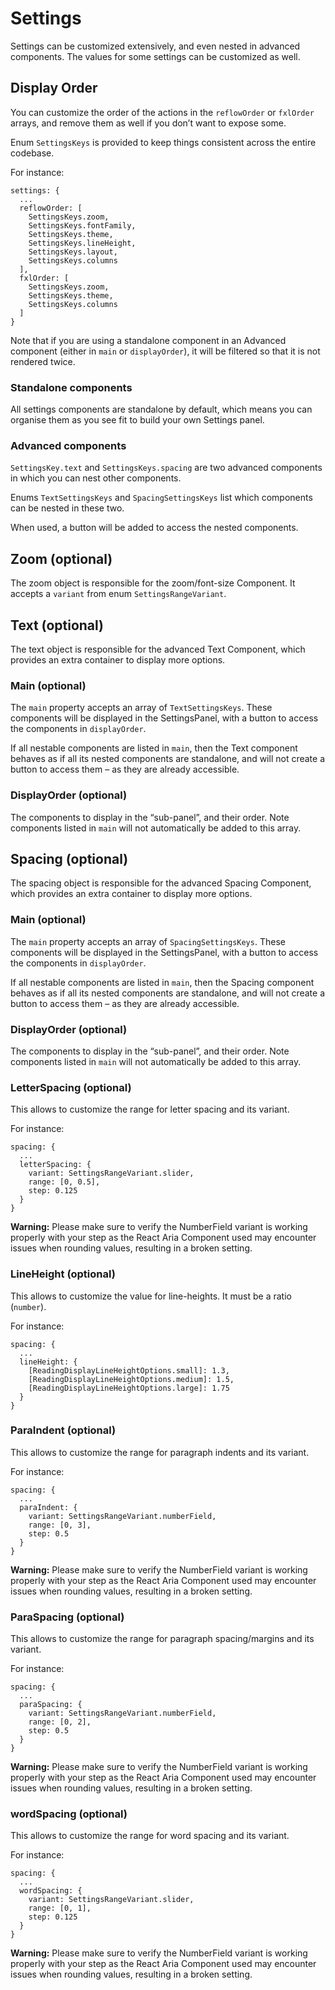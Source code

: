 # Settings

Settings can be customized extensively, and even nested in advanced components. The values for some settings can be customized as well.

## Display Order

You can customize the order of the actions in the `reflowOrder` or `fxlOrder` arrays, and remove them as well if you don’t want to expose some. 

Enum `SettingsKeys` is provided to keep things consistent across the entire codebase.

For instance:

```
settings: {
  ...
  reflowOrder: [
    SettingsKeys.zoom,
    SettingsKeys.fontFamily,
    SettingsKeys.theme,
    SettingsKeys.lineHeight,
    SettingsKeys.layout,
    SettingsKeys.columns
  ],
  fxlOrder: [
    SettingsKeys.zoom,
    SettingsKeys.theme,
    SettingsKeys.columns
  ]
}
```

Note that if you are using a standalone component in an Advanced component (either in `main` or `displayOrder`), it will be filtered so that it is not rendered twice.

### Standalone components

All settings components are standalone by default, which means you can organise them as you see fit to build your own Settings panel.

### Advanced components

`SettingsKey.text` and `SettingsKeys.spacing` are two advanced components in which you can nest other components.

Enums `TextSettingsKeys` and `SpacingSettingsKeys` list which components can be nested in these two.

When used, a button will be added to access the nested components.

## Zoom (optional)

The zoom object is responsible for the zoom/font-size Component. It accepts a `variant` from enum `SettingsRangeVariant`.

## Text (optional)

The text object is responsible for the advanced Text Component, which provides an extra container to display more options.

### Main (optional)

The `main` property accepts an array of `TextSettingsKeys`. These components will be displayed in the SettingsPanel, with a button to access the components in `displayOrder`.

If all nestable components are listed in `main`, then the Text component behaves as if all its nested components are standalone, and will not create a button to access them – as they are already accessible.

### DisplayOrder (optional)

The components to display in the “sub-panel”, and their order. Note components listed in `main` will not automatically be added to this array.

## Spacing (optional)

The spacing object is responsible for the advanced Spacing Component, which provides an extra container to display more options.

### Main (optional)

The `main` property accepts an array of `SpacingSettingsKeys`. These components will be displayed in the SettingsPanel, with a button to access the components in `displayOrder`.

If all nestable components are listed in `main`, then the Spacing component behaves as if all its nested components are standalone, and will not create a button to access them – as they are already accessible.

### DisplayOrder (optional)

The components to display in the “sub-panel”, and their order. Note components listed in `main` will not automatically be added to this array.

### LetterSpacing (optional)

This allows to customize the range for letter spacing and its variant.

For instance: 

```
spacing: {
  ...
  letterSpacing: {
    variant: SettingsRangeVariant.slider,
    range: [0, 0.5],
    step: 0.125
  }
}
```

**Warning:** Please make sure to verify the NumberField variant is working properly with your step as the React Aria Component used may encounter issues when rounding values, resulting in a broken setting.

### LineHeight (optional)

This allows to customize the value for line-heights. It must be a ratio (`number`).

For instance:

```
spacing: {
  ...
  lineHeight: {
    [ReadingDisplayLineHeightOptions.small]: 1.3,
    [ReadingDisplayLineHeightOptions.medium]: 1.5,
    [ReadingDisplayLineHeightOptions.large]: 1.75
  }
}
```

### ParaIndent (optional)

This allows to customize the range for paragraph indents and its variant.

For instance: 

```
spacing: {
  ...
  paraIndent: {
    variant: SettingsRangeVariant.numberField,
    range: [0, 3],
    step: 0.5
  }
}
```

**Warning:** Please make sure to verify the NumberField variant is working properly with your step as the React Aria Component used may encounter issues when rounding values, resulting in a broken setting.

### ParaSpacing (optional)

This allows to customize the range for paragraph spacing/margins and its variant.

For instance: 

```
spacing: {
  ...
  paraSpacing: {
    variant: SettingsRangeVariant.numberField,
    range: [0, 2],
    step: 0.5
  }
}
```

**Warning:** Please make sure to verify the NumberField variant is working properly with your step as the React Aria Component used may encounter issues when rounding values, resulting in a broken setting.

### wordSpacing (optional)

This allows to customize the range for word spacing and its variant.

For instance: 

```
spacing: {
  ...
  wordSpacing: {
    variant: SettingsRangeVariant.slider,
    range: [0, 1],
    step: 0.125
  }
}
```

**Warning:** Please make sure to verify the NumberField variant is working properly with your step as the React Aria Component used may encounter issues when rounding values, resulting in a broken setting.